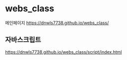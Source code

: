 # webs_class

메인페이지
https://dnwls7738.github.io/webs_class/

## 자바스크립트
https://dnwls7738.github.io/webs_class/script/index.html
